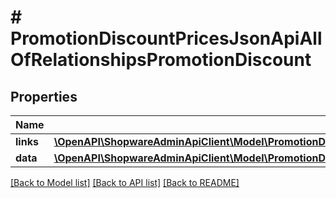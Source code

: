 # # PromotionDiscountPricesJsonApiAllOfRelationshipsPromotionDiscount

## Properties

Name | Type | Description | Notes
------------ | ------------- | ------------- | -------------
**links** | [**\OpenAPI\ShopwareAdminApiClient\Model\PromotionDiscountPricesJsonApiAllOfRelationshipsPromotionDiscountLinks**](PromotionDiscountPricesJsonApiAllOfRelationshipsPromotionDiscountLinks.md) |  | [optional]
**data** | [**\OpenAPI\ShopwareAdminApiClient\Model\PromotionDiscountPricesJsonApiAllOfRelationshipsPromotionDiscountData**](PromotionDiscountPricesJsonApiAllOfRelationshipsPromotionDiscountData.md) |  | [optional]

[[Back to Model list]](../../README.md#models) [[Back to API list]](../../README.md#endpoints) [[Back to README]](../../README.md)
